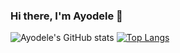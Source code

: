 ### Hi there, I'm Ayodele 👋 

<!--
**kadelcode/kadelcode** is a ✨ _special_ ✨ repository because its `README.md` (this file) appears on your GitHub profile.

Here are some ideas to get you started:

- 🔭 I’m currently working on ...
- 🌱 I’m currently learning ...
- 👯 I’m looking to collaborate on ...
- 🤔 I’m looking for help with ...
- 💬 Ask me about ...
- 📫 How to reach me: ...
- 😄 Pronouns: ...
- ⚡ Fun fact: ...
-->


![Ayodele's GitHub stats](https://github-readme-stats.vercel.app/api?username=kadelcode&show=reviews&show_icons=true&theme=radical)
[![Top Langs](https://github-readme-stats.vercel.app/api/top-langs/?username=kadelcode)](https://github.com/kadelcode/github-readme-stats)

